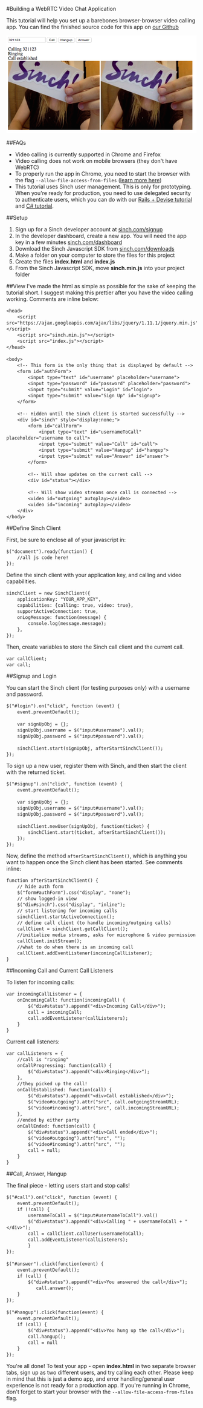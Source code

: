 #Building a WebRTC Video Chat Application

This tutorial will help you set up a barebones browser-browser video calling app. You can find the finished source code for this app on [our Github](https://www.github.com/web-video-calling)

![overview of app](images/overview.png)

##FAQs
- Video calling is currently supported in Chrome and Firefox
- Video calling does not work on mobile browsers (they don't have WebRTC)
- To properly run the app in Chrome, you need to start the browser with the flag `--allow-file-access-from-files` ([learn more here](https://www.sinch.com/tutorials/how-to-start-chrome-with-flags/))
- This tutorial uses Sinch user management. This is only for prototyping. When you're ready for production, you need to use delegated security to authenticate users, which you can do with our [Rails + Devise tutorial](https://www.sinch.com/tutorials/authenticating-sinch-rails-app-devise/) and [C# tutorial](https://www.sinch.com/tutorials/using-delegated-security-application-server-using-c-sinch-sdk/).

##Setup
1. Sign up for a Sinch developer account at [sinch.com/signup](https://www.sinch.com/signup)
2. In the developer dashboard, create a new app. You will need the app key in a few minutes [sinch.com/dashboard](https://www.sinch.com/dashboard/#/apps)
3. Download the Sinch Javascript SDK from [sinch.com/downloads](https://www.sinch.com/downloads)
4. Make a folder on your computer to store the files for this project
5. Create the files **index.html** and **index.js**
6. From the Sinch Javascript SDK, move **sinch.min.js** into your project folder

##View
I've made the html as simple as possible for the sake of keeping the tutorial short. I suggest making this prettier after you have the video calling working. Comments are inline below:

    <head>
        <script src="https://ajax.googleapis.com/ajax/libs/jquery/1.11.1/jquery.min.js"></script>
        <script src="sinch.min.js"></script>
        <script src="index.js"></script>
    </head>
    
    <body>
        <!-- This form is the only thing that is displayed by default -->
        <form id="authForm">
            <input type="text" id="username" placeholder="username">
            <input type="password" id="password" placeholder="password">
            <input type="submit" value="Login" id="login">
            <input type="submit" value="Sign Up" id="signup">
        </form>
    
        <!-- Hidden until the Sinch client is started successfully -->
        <div id="sinch" style="display:none;">
            <form id="callForm">
                <input type="text" id="usernameToCall" placeholder="username to call">
                <input type="submit" value="Call" id="call">
                <input type="submit" value="Hangup" id="hangup">
                <input type="submit" value="Answer" id="answer">
            </form>
    
            <!-- Will show updates on the current call -->
            <div id="status"></div>
    
            <!-- Will show video streams once call is connected -->
            <video id="outgoing" autoplay></video>
            <video id="incoming" autoplay></video>
        </div>
    </body>
    
##Define Sinch Client
    
First, be sure to enclose all of your javascript in:

    $("document").ready(function() {
        //all js code here!
    });

Define the sinch client with your application key, and calling and video capabilities. 

    sinchClient = new SinchClient({
        applicationKey: "YOUR_APP_KEY",
        capabilities: {calling: true, video: true},
        supportActiveConnection: true,
        onLogMessage: function(message) {
            console.log(message.message);
        },
    });
    
Then, create variables to store the Sinch call client and the current call.
    
    var callClient;
    var call;  
    
##Signup and Login

You can start the Sinch client (for testing purposes only) with a username and password. 

    $("#login").on("click", function (event) {
        event.preventDefault();
        
        var signUpObj = {};
        signUpObj.username = $("input#username").val();
        signUpObj.password = $("input#password").val();

        sinchClient.start(signUpObj, afterStartSinchClient());          
    });
    
To sign up a new user, register them with Sinch, and then start the client with the returned ticket.

    $("#signup").on("click", function (event) {
        event.preventDefault();
        
        var signUpObj = {};
        signUpObj.username = $("input#username").val();
        signUpObj.password = $("input#password").val();

        sinchClient.newUser(signUpObj, function(ticket) {
            sinchClient.start(ticket, afterStartSinchClient());
        });
    });
    
Now, define the method `afterStartSinchClient()`, which is anything you want to happen once the Sinch client has been started. See comments inline:

    function afterStartSinchClient() {
        // hide auth form
        $("form#authForm").css("display", "none");
        // show logged-in view
        $("div#sinch").css("display", "inline");
        // start listening for incoming calls
        sinchClient.startActiveConnection();
        // define call client (to handle incoming/outgoing calls)
        callClient = sinchClient.getCallClient();
        //initialize media streams, asks for microphone & video permission
        callClient.initStream();
        //what to do when there is an incoming call
        callClient.addEventListener(incomingCallListener);
    }
    
##Incoming Call and Current Call Listeners

To listen for incoming calls:

    var incomingCallListener = {
        onIncomingCall: function(incomingCall) {
            $("div#status").append("<div>Incoming Call</div>");
            call = incomingCall;
            call.addEventListener(callListeners);
        }
    }
    
Current call listeners:
    
    var callListeners = {
        //call is "ringing"
        onCallProgressing: function(call) {
            $("div#status").append("<div>Ringing</div>");
        },
        //they picked up the call!
        onCallEstablished: function(call) {
            $("div#status").append("<div>Call established</div>");
            $("video#outgoing").attr("src", call.outgoingStreamURL);
            $("video#incoming").attr("src", call.incomingStreamURL);
        },
        //ended by either party
        onCallEnded: function(call) {
            $("div#status").append("<div>Call ended</div>");
            $("video#outgoing").attr("src", "");
            $("video#incoming").attr("src", "");
            call = null;
        }
    }  
    
##Call, Answer, Hangup

The final piece - letting users start and stop calls!

    $("#call").on("click", function (event) {
        event.preventDefault();
        if (!call) {
            usernameToCall = $("input#usernameToCall").val()
            $("div#status").append("<div>Calling " + usernameToCall + "</div>");
            call = callClient.callUser(usernameToCall);
            call.addEventListener(callListeners);
    	    }   
    });

    $("#answer").click(function(event) {
        event.preventDefault();
        if (call) {
            $("div#status").append("<div>You answered the call</div>");
        	   call.answer();
        }
    });

    $("#hangup").click(function(event) {
        event.preventDefault();
        if (call) {
            $("div#status").append("<div>You hung up the call</div>");
            call.hangup();
            call = null
        }
    });
    
You're all done! To test your app - open **index.html** in two separate browser tabs, sign up as two different users, and try calling each other. Please keep in mind that this is just a demo app, and error handling/general user experience is not ready for a production app. If you're running in Chrome, don't forget to start your browser with the `--allow-file-access-from-files` flag. 



    
    
